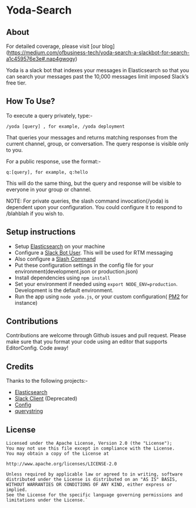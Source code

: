 # Yoda-Search
## About
For detailed coverage, please visit [our blog] (https://medium.com/ofbusiness-tech/yoda-search-a-slackbot-for-search-a1c459576e3e#.nap4gwogy)

Yoda is a slack bot that indexes your messages in Elasticsearch so that you can search your messages past the 10,000 messages limit imposed Slack’s free tier.

## How To Use?
To execute a query privately, type:-

`/yoda [query] , for example, /yoda deployment`

That queries your messages and returns matching responses from the current channel, group, or conversation. The query response is visible only to you.

For a public response, use the format:-

`q:[query], for example, q:hello`

This will do the same thing, but the query and response will be visible to everyone in your group or channel.

NOTE: For private queries, the slash command invocation(/yoda) is dependent upon your configuration. You could configure it to respond to /blahblah if you wish to.
## Setup instructions

 - Setup [Elasticsearch](https://www.elastic.co/products/elasticsearch) on your machine
 - Configure a [Slack Bot User](https://api.slack.com/bot-users). This will be used for RTM messaging
 - Also configure a [Slash Command](https://api.slack.com/custom-integrations)
 - Put these configuration settings in the config file for your environment(development.json or production.json)
 - Install dependencies using `npm install`
 - Set your environment if needed using `export NODE_ENV=production`. Development is the default environment.
 - Run the app using `node yoda.js`, or your custom configuration( [PM2](http://pm2.keymetrics.io/) for instance)

 ## Contributions
Contributions are welcome through Github issues and pull request.
Please make sure that you format your code using an editor that supports EditorConfig.
Code away!

## Credits
Thanks to the following projects:-
 - [Elasticsearch](https://github.com/elastic/elasticsearch)
 - [Slack Client](https://www.npmjs.com/package/slack-client) (Deprecated)
 - [Config](https://github.com/lorenwest/node-config)
 - [querystring](https://github.com/Gozala/querystring)
 
## License
    Licensed under the Apache License, Version 2.0 (the "License");
    You may not use this file except in compliance with the License.
    You may obtain a copy of the License at

    http://www.apache.org/licenses/LICENSE-2.0

    Unless required by applicable law or agreed to in writing, software
    distributed under the License is distributed on an "AS IS" BASIS,
    WITHOUT WARRANTIES OR CONDITIONS OF ANY KIND, either express or implied.
    See the License for the specific language governing permissions and
    limitations under the License.`

